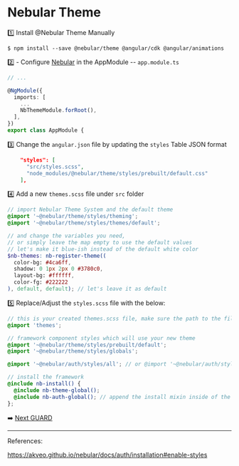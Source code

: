 # Nebular Theme


:one: Install @Nebular Theme Manually

```
$ npm install --save @nebular/theme @angular/cdk @angular/animations
```

:two: - Configure [Nebular](https://akveo.github.io/nebular/docs/guides/add-into-existing-project#configure-nebular) in the AppModule -- `app.module.ts`

```typescript
// ...

@NgModule({
  imports: [
    ...
    NbThemeModule.forRoot(),
  ],
})
export class AppModule {
```

:three: Change the `angular.json` file by updating the `styles` Table JSON format

```json
    "styles": [
      "src/styles.scss",
      "node_modules/@nebular/theme/styles/prebuilt/default.css" 
    ],
```

:four: Add a new `themes.scss` file under `src` folder

```scss
// import Nebular Theme System and the default theme
@import '~@nebular/theme/styles/theming';
@import '~@nebular/theme/styles/themes/default';

// and change the variables you need,
// or simply leave the map empty to use the default values
// let's make it blue-ish instead of the default white color
$nb-themes: nb-register-theme((
  color-bg: #4ca6ff,
  shadow: 0 1px 2px 0 #3780c0,
  layout-bg: #ffffff,
  color-fg: #222222
), default, default); // let's leave it as default
```

:five: Replace/Adjust the `styles.scss` file with the below:

```scss
// this is your created themes.scss file, make sure the path to the file is correct
@import 'themes';

// framework component styles which will use your new theme
@import '~@nebular/theme/styles/prebuilt/default';
@import '~@nebular/theme/styles/globals';

@import '~@nebular/auth/styles/all'; // or @import '~@nebular/auth/styles/{theme-name}';

// install the framework
@include nb-install() {
  @include nb-theme-global();
  @include nb-auth-global(); // append the install mixin inside of the nb-install
};
```

:arrow_right: [Next GUARD](./GUARD.md)

---

References:

https://akveo.github.io/nebular/docs/auth/installation#enable-styles


